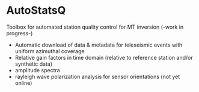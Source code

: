 # AutoStatsQ
Toolbox for automated station quality control for MT inversion (-work in progress-)

- Automatic download of data & metadata for teleseismic events with uniform azimuthal coverage
- Relative gain factors in time domain (relative to reference station and/or synthetic data)
- amplitude spectra
- rayleigh wave polarization analysis for sensor orientations (not yet online)


